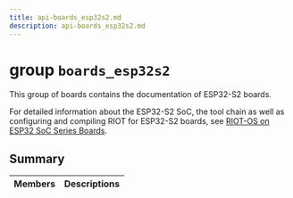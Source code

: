 ```yaml
---
title: api-boards_esp32s2.md
description: api-boards_esp32s2.md
---
```

# group `boards_esp32s2` 

This group of boards contains the documentation of ESP32-S2 boards.

For detailed information about the ESP32-S2 SoC, the tool chain as well as configuring and compiling RIOT for ESP32-S2 boards, see [RIOT-OS on ESP32 SoC Series Boards](#group__cpu__esp32_1esp32_riot).

## Summary

 Members                        | Descriptions                                
--------------------------------|---------------------------------------------

